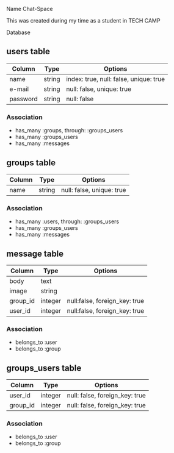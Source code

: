 Name
Chat-Space

This was created during my time as a student in TECH CAMP


Database
## users table

|Column|Type|Options|
|------|----|-------|
|name|string|index: true, null: false, unique: true|
|e-mail|string|null: false, unique: true|
|password|string|null: false|

### Association
- has_many :groups, through: :groups_users
- has_many :groups_users
- has_many :messages

## groups table

|Column|Type|Options|
|------|----|-------|
|name|string|null: false, unique: true|

### Association
- has_many :users, through: :groups_users
- has_many :groups_users
- has_many :messages

## message table

|Column|Type|Options|
|------|----|-------|
|body|text||
|image|string||
|group_id|integer|null:false, foreign_key: true|
|user_id|integer|null:false, foreign_key: true|

### Association
- belongs_to :user
- belongs_to :group

## groups_users table

|Column|Type|Options|
|------|----|-------|
|user_id|integer|null: false, foreign_key: true|
|group_id|integer|null: false, foreign_key: true|

### Association
- belongs_to :user
- belongs_to :group
